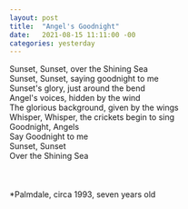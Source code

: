 ```yaml
---
layout: post
title:  "Angel's Goodnight"
date:   2021-08-15 11:11:00 -00
categories: yesterday
---
```

Sunset, Sunset, over the Shining Sea<br/>
Sunset, Sunset, saying goodnight to me<br/>
Sunset's glory, just around the bend<br/>
Angel's voices, hidden by the wind<br/>
The glorious background, given by the wings<br/>
Whisper, Whisper, the crickets begin to sing<br/>
Goodnight, Angels<br/>
Say Goodnight to me<br/>
Sunset, Sunset<br/>
Over the Shining Sea<br/>
<br/>
<br/>
<br/>
*Palmdale, circa 1993, seven years old 
